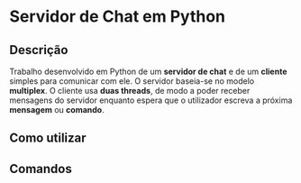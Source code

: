 # Servidor de Chat em Python

## Descrição

Trabalho desenvolvido em Python de um **servidor de chat** e de um **cliente** simples para comunicar com ele. O servidor baseia-se no modelo **multiplex**. O cliente usa **duas threads**, de modo a poder receber mensagens do servidor enquanto espera que o utilizador escreva a próxima **mensagem** ou **comando**.

## Como utilizar

## Comandos
